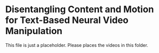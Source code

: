 # Disentangling Content and Motion for Text-Based Neural Video Manipulation
This file is just a placeholder. Please places the videos in this folder.